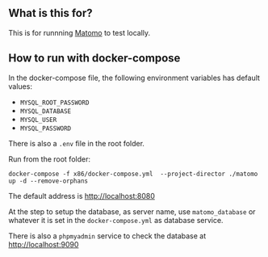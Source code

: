 ## What is this for?

This is for runnning [Matomo](https://matomo.org/) to test locally.

## How to run with docker-compose

In the docker-compose file, the following environment variables has default values:
- `MYSQL_ROOT_PASSWORD`
- `MYSQL_DATABASE`
- `MYSQL_USER`
- `MYSQL_PASSWORD`

There is also a `.env` file in the root folder.

Run from the root folder:
```
docker-compose -f x86/docker-compose.yml  --project-director ./matomo up -d --remove-orphans
```

The default address is [http://localhost:8080](http://localhost:8080/)

At the step to setup the database, as server name, use `matomo_database` or whatever it is set in the `docker-compose.yml` as database service.

There is also a `phpmyadmin` service to check the database at [http://localhost:9090](http://localhost:9090/)

